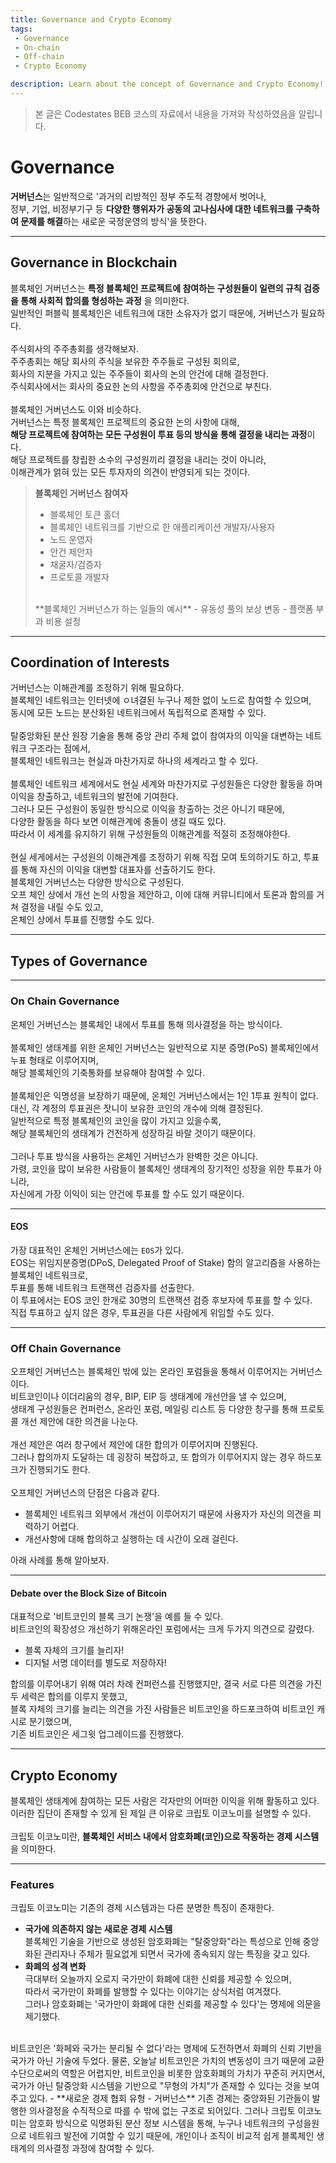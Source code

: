 ```yaml
---
title: Governance and Crypto Economy
tags: 
 - Governance
 - On-chain
 - Off-chain
 - Crypto Economy

description: Learn about the concept of Governance and Crypto Economy!
---
```


> 본 글은 Codestates BEB 코스의 자료에서 내용을 가져와 작성하였음을 알립니다.  

# Governance
**거버넌스**는 일반적으로 '과거의 리방적인 정부 주도적 경향에서 벗어나,  
정부, 기업, 비정부기구 등 **다양한 행위자가 공동의 고나심사에 대한 네트워크를 구축하여 문제를 해결**하는 새로운 국정운영의 방식'을 뜻한다.  

---

## Governance in Blockchain
블록체인 거버넌스는 **특정 블록체인 프로젝트에 참여하는 구성원들이 일련의 규칙 검증을 통해 사회적 합의를 형성하는 과정** 을 의미한다.    
일반적인 퍼블릭 블록체인은 네트워크에 대한 소유자가 없기 때문에, 거버넌스가 필요하다.  
<br>
주식회사의 주주총회를 생각해보자.  
주주총회는 해당 회사의 주식을 보유한 주주들로 구성된 회의로,  
회사의 지분을 가지고 있는 주주들이 회사의 논의 안건에 대해 결정한다.  
주식회사에서는 회사의 중요한 논의 사항을 주주총회에 안건으로 부친다.  
<br>
블록체인 거버넌스도 이와 비슷하다.  
거버넌스는 특정 블록체인 프로젝트의 중요한 논의 사항에 대해,  
**해당 프로젝트에 참여하는 모든 구성원이 투표 등의 방식을 통해 결정을 내리는 과정**이다.  
해당 프로젝트를 창립한 소수의 구성원끼리 결정을 내리는 것이 아니라,  
이해관계가 얽혀 있는 모든 투자자의 의견이 반영되게 되는 것이다.  

> **블록체인 거버넌스 참여자**
> - 블록체인 토큰 홀더  
> - 블록체인 네트워크를 기반으로 한 애플리케이션 개발자/사용자  
> - 노드 운영자  
> - 안건 제안자  
> - 채굴자/검증자  
> - 프로토콜 개발자  
> <br>
> **블록체인 거버넌스가 하는 일들의 예시**  
> - 유동성 풀의 보상 변동  
> - 플랫폼 부과 비용 설정

---

## Coordination of Interests
거버넌스는 이해관계를 조정하기 위해 필요하다.  
블록체인 네트워크는 인터넷에 ㅇ녀결된 누구나 제한 없이 노드로 참여할 수 있으며,  
동시에 모든 노드는 분산화된 네트워크에서 독립적으로 존재할 수 있다.  
<br>
탈중앙화된 분산 원장 기술을 통해 중앙 관리 주체 없이 참여자의 이익을 대변하는 네트워크 구조라는 점에서,  
블록체인 네트워크는 현실과 마찬가지로 하나의 세계라고 할 수 있다.  
<br>
블록체인 네트워크 세계에서도 현실 세계와 마찬가지로 구성원들은 다양한 활동을 하며 이익을 창출하고, 네트워크의 발전에 기여한다.  
그러나 모든 구성원이 동일한 방식으로 이익을 창출하는 것은 아니기 때문에,  
다양한 활동을 하다 보면 이해관계에 충돌이 생길 때도 있다.  
따라서 이 세계를 유지하기 위해 구성원들의 이해관계를 적절히 조정해야한다.  
<br>
현실 세게에서는 구성원의 이해관계를 조정하기 위해 직접 모여 토의하기도 하고, 투표를 통해 자신의 이익을 대변할 대표자를 선출하기도 한다.  
블록체인 거버넌스는 다양한 방식으로 구성된다.  
오프 체인 상에서 개선 논의 사항을 제안하고, 이에 대해 커뮤니티에서 토론과 함의를 거쳐 결정을 내릴 수도 있고,  
온체인 상에서 투표를 진행할 수도 있다.  

---

## Types of Governance

---

### On Chain Governance
온체인 거버넌스는 블록체인 내에서 투표를 통해 의사결정을 하는 방식이다.  
<br>
블록체인 생태계를 위한 온체인 거버넌스는 일반적으로 지분 증명(PoS) 블록체인에서 누표 형태로 이루어지며,  
해당 블록체인의 기축통화를 보유해야 참여할 수 있다.  
<br>
블록체인은 익명성을 보장하기 때문에, 온체인 거버넌스에서는 1인 1투표 원칙이 없다.  
대신, 각 계정의 투표권은 잣니이 보유한 코인의 개수에 의해 결정된다.  
일반적으로 특정 블록체인의 코인을 많이 가지고 있을수록,  
해당 블록체인의 생태계가 건전하게 성장하길 바랄 것이기 때문이다.  
<br>
그러나 투표 방식을 사용하는 온체인 거버넌스가 완벽한 것은 아니다.  
가령, 코인을 많이 보유한 사람들이 블록체인 생태계의 장기적인 성장을 위한 투표가 아니라,  
자신에게 가장 이익이 되는 안건에 투표를 할 수도 있기 때문이다.  

---

#### EOS
가장 대표적인 온체인 거버넌스에는 `EOS`가 있다.  
EOS는 위임지분증명(DPoS, Delegated Proof of Stake) 함의 알고리즘을 사용하는 블록체인 네트워크로,  
투표를 통해 네트워크 트랜잭션 검증자를 선출한다.  
이 투표에서는 EOS 코인 한개로 30명의 트랜잭션 검증 후보자에 투표를 할 수 있다.  
직접 투표하고 싶지 않은 경우, 투표권을 다른 사람에게 위임할 수도 있다.  

---

### Off Chain Governance
오프체인 거버넌스는 블록체인 밖에 있는 온라인 포럼들을 통해서 이루어지는 거버넌스이다.  
비트코인이나 이더리움의 경우, BIP, EIP 등 생태계에 개선안을 낼 수 있으며,  
생태계 구성원들은 컨퍼런스, 온라인 포럼, 메일링 리스트 등 다양한 창구를 통해 프로토콜 개선 제안에 대한 의견을 나눈다.  
<br>
개선 제안은 여러 창구에서 제안에 대한 합의가 이루어지며 진행된다.  
그러나 합의까지 도달하는 데 굉장히 복잡하고, 또 합의가 이루어지지 않는 경우 하드포크가 진행되기도 한다.  
<br>
오프체인 거버넌스의 단점은 다음과 같다.  
- 블록체인 네트워크 외부에서 개선이 이루어지기 때문에 사용자가 자신의 의견을 피력하기 어렵다.  
- 개선사항에 대해 합의하고 실행하는 데 시간이 오래 걸린다.  

아래 사례를 통해 알아보자.  

---

#### Debate over the Block Size of Bitcoin
대표적으로 '비트코인의 블록 크기 논쟁'을 예를 들 수 있다.  
비트코인의 확장성으 개선하기 위해온라인 포럼에서는 크게 두가지 의견으로 갈렸다.  
- 블록 자체의 크기를 늘리자!  
- 디지털 서명 데이터를 별도로 저장하자!  

합의를 이루어내기 위해 여러 차례 컨퍼런스를 진행했지만, 결국 서로 다른 의견을 가진 두 세력은 합의를 이루지 못했고,  
블록 자체의 크기를 늘리는 의견을 가진 사람들은 비트코인을 하드포크하여 비트코인 캐시로 분기했으며,  
기존 비트코인은 세그윗 업그레이드를 진행했다.  

---

## Crypto Economy
블록체인 생태계에 참여하는 모든 사람은 각자만의 어떠한 이익을 위해 활동하고 있다.  
이러한 집단이 존재할 수 있게 된 제일 큰 이유로 크립토 이코노미를 설명할 수 있다.  
<br>
크립토 이코노미란, **블록체인 서비스 내에서 암호화폐(코인)으로 작동하는 경제 시스템**을 의미한다.  

---

### Features
크립토 이코노미는 기존의 경제 시스템과는 다른 분명한 특징이 존재한다.  

- **국가에 의존하지 않는 새로운 경제 시스템**  
블록체인 기술을 기반으로 생성된 암호화폐는 "탈중앙화"라는 특성으로 인해 중앙화된 관리자나 주체가 필요없게 되면서 국가에 종속되지 않는 특징을 갖고 있다.  
- **화폐의 성격 변화**  
극대부터 오늘까지 오로지 국가만이 화폐에 대한 신뢰를 제공할 수 있으며,  
따라서 국가만이 화폐를 발행할 수 있다는 이야기는 상식처럼 여겨졌다.  
그러나 암호화폐는 '국가만이 화폐에 대한 신뢰를 제공할 수 있다'는 명제에 의문을 제기했다.  
<br>
비트코인은 '화페와 국가는 분리될 수 없다'라는 명제에 도전하면서 화폐의 신뢰 기반을 국가가 아닌 기술에 두었다.  
물론, 오늘날 비트코인은 가치의 변동성이 크기 때문에 교환 수단으로써의 역할은 어렵지만,  
비트코인을 비롯한 암호화폐의 가치가 꾸준히 커지면서,  
국가가 아닌 탈중앙화 시스템을 기반으로 "무형의 가치"가 존재할 수 있다는 것을 보여주고 있다.  
- **새로운 경제 협회 유형 - 거버넌스**  
기존 경제는 중앙화된 기관들이 발행한 의사결정을 수직적으로 따를 수 밖에 없는 구조로 되어있다.  
그러나 크립토 이코노미는 암호화 방식으로 익명화된 분산 정보 시스템을 통해,  
누구나 네트워크의 구성을원으로 네트워크 발전에 기여할 수 있기 때문에,  
개인이나 조직이 비교적 쉽게 블록체인 생태계의 의사결정 과정에 참여할 수 있다.  